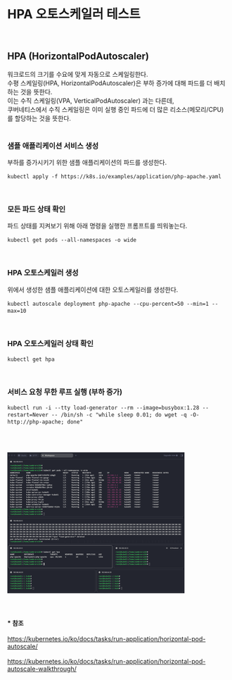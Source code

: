<br/>

# HPA 오토스케일러 테스트
<br/>

## HPA (HorizontalPodAutoscaler)
워크로드의 크기를 수요에 맞게 자동으로 스케일링한다. <br/>
수평 스케일링(HPA, HorizontalPodAutoscaler)은 부하 증가에 대해 파드를 더 배치하는 것을 뜻한다. <br/>
이는 수직 스케일링(VPA, VerticalPodAutoscaler) 과는 다른데, <br/>
쿠버네티스에서 수직 스케일링은 이미 실행 중인 파드에 더 많은 리소스(메모리/CPU)를 할당하는 것을 뜻한다. <br/>
<br/>

### 샘플 애플리케이션 서비스 생성 
부하를 증가시키기 위한 샘플 애플리케이션의 파드를 생성한다. <br/>
~~~
kubectl apply -f https://k8s.io/examples/application/php-apache.yaml
~~~
<br/>

### 모든 파드 상태 확인 
파드 상태를 지켜보기 위해 아래 명령을 실행한 프롬프트를 띄워놓는다. <br/>
~~~
kubectl get pods --all-namespaces -o wide 
~~~
<br/>

### HPA 오토스케일러 생성 
위에서 생성한 샘플 애플리케이션에 대한 오토스케일러를 생성한다. <br/>
~~~
kubectl autoscale deployment php-apache --cpu-percent=50 --min=1 --max=10
~~~
<br/>

### HPA 오토스케일러 상태 확인
~~~
kubectl get hpa 
~~~
<br/>

### 서비스 요청 무한 루프 실행 (부하 증가)
~~~
kubectl run -i --tty load-generator --rm --image=busybox:1.28 --restart=Never -- /bin/sh -c "while sleep 0.01; do wget -q -O- http://php-apache; done"
~~~
<br/><br/>

<img src="./images/hpa-test-01.png" width="80%" /><br/>
<br/><br/>

#### * 참조
https://kubernetes.io/ko/docs/tasks/run-application/horizontal-pod-autoscale/ <br/><br/>
https://kubernetes.io/ko/docs/tasks/run-application/horizontal-pod-autoscale-walkthrough/ <br/>

<br/><br/><br/><br/>

